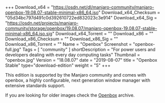 +++
Download_x64 = "https://osdn.net/dl/manjaro-community/manjaro-openbox-19.08.07-stable-minimal-x86_64.iso"
Download_x64_Checksum = "05d34bc797d491c0d392610722ed832023c3e914"
Download_x64_Sig = "https://osdn.net/projects/manjaro-community/storage/openbox/19.08.07/manjaro-openbox-19.08.07-stable-minimal-x86_64.iso.sig"
Download_x64_Torrent = ""
Download_x86 = ""
Download_x86_Checksum = ""
Download_x86_Sig = ""
Download_x86_Torrent = ""
Name = "Openbox"
Screenshot = "openbox-full.jpg"
Tags = [ "community" ]
shortDescription = "For power users and developers dealing with every day computing tasks"
Thumbnail = "openbox.jpg"
Version = "18.08.07"
date = "2019-08-07"
title = "Openbox Stable"
type="download-edition"
weight = "5"
+++

This edition is supported by the Manjaro community and comes with openbox, a highly configurable, next generation window manager with extensive standards support.

If you are looking for older images check the [Openbox](https://osdn.net/projects/manjaro-community/storage/z_release_archive/openbox) archive.


